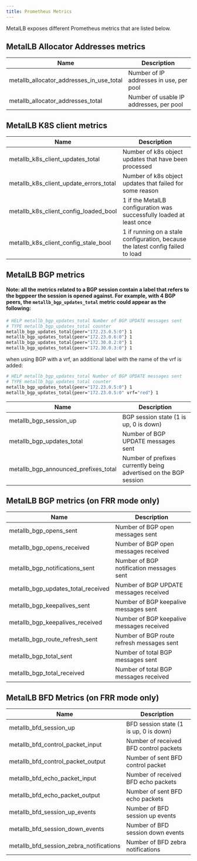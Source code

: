 ```yaml
---
title: Prometheus Metrics
---
```


MetalLB exposes different Prometheus metrics that are listed below.

## MetalLB Allocator Addresses metrics

| Name                                     | Description                              |
| ---------------------------------------- | ---------------------------------------- |
| metallb_allocator_addresses_in_use_total | Number of IP addresses in use, per pool  |
| metallb_allocator_addresses_total        | Number of usable IP addresses, per pool  |

## MetalLB K8S client metrics

| Name                                   | Description                                                                      |
| -------------------------------------- | -------------------------------------------------------------------------------- |
| metallb_k8s_client_updates_total       | Number of k8s object updates that have been processed                            |
| metallb_k8s_client_update_errors_total | Number of k8s object updates that failed for some reason                         |
| metallb_k8s_client_config_loaded_bool  | 1 if the MetalLB configuration was successfully loaded at least once             |
| metallb_k8s_client_config_stale_bool   | 1 if running on a stale configuration, because the latest config failed to load  |

## MetalLB BGP metrics
#### Note: all the metrics related to a BGP session contain a label that refers to the bgppeer the session is opened against. For example, with 4 BGP peers, the `metallb_bgp_updates_total` metric could appear as the following:
```bash
# HELP metallb_bgp_updates_total Number of BGP UPDATE messages sent
# TYPE metallb_bgp_updates_total counter
metallb_bgp_updates_total{peer="172.23.0.5:0"} 1
metallb_bgp_updates_total{peer="172.23.0.6:0"} 1
metallb_bgp_updates_total{peer="172.30.0.2:0"} 1
metallb_bgp_updates_total{peer="172.30.0.3:0"} 1
```

when using BGP with a vrf, an additional label with the name of the vrf is added:

```bash
# HELP metallb_bgp_updates_total Number of BGP UPDATE messages sent
# TYPE metallb_bgp_updates_total counter
metallb_bgp_updates_total{peer="172.23.0.5:0"} 1
metallb_bgp_updates_total{peer="172.23.0.5:0" vrf="red"} 1
```

| Name                                 | Description                                                      |
| ------------------------------------ | ---------------------------------------------------------------- |
| metallb_bgp_session_up               | BGP session state (1 is up, 0 is down)                           |
| metallb_bgp_updates_total            | Number of BGP UPDATE messages sent                               |
| metallb_bgp_announced_prefixes_total | Number of prefixes currently being advertised on the BGP session |

## MetalLB BGP metrics (on FRR mode only)

| Name                               | Description                               |
| ---------------------------------- | ----------------------------------------- |
| metallb_bgp_opens_sent             | Number of BGP open messages sent          |
| metallb_bgp_opens_received         | Number of BGP open messages received      |
| metallb_bgp_notifications_sent     | Number of BGP notification messages sent  |
| metallb_bgp_updates_total_received | Number of BGP UPDATE messages received    |
| metallb_bgp_keepalives_sent        | Number of BGP keepalive messages sent     |
| metallb_bgp_keepalives_received    | Number of BGP keepalive messages received |
| metallb_bgp_route_refresh_sent     | Number of BGP route refresh messages sent |
| metallb_bgp_total_sent             | Number of total BGP messages sent         |
| metallb_bgp_total_received         | Number of total BGP messages received     |

## MetalLB BFD Metrics (on FRR mode only)
| Name                                    | Description                            |
| --------------------------------------- | -------------------------------------- |
| metallb_bfd_session_up                  | BFD session state (1 is up, 0 is down) |
| metallb_bfd_control_packet_input        | Number of received BFD control packets |
| metallb_bfd_control_packet_output       | Number of sent BFD control packet      |
| metallb_bfd_echo_packet_input           | Number of received BFD echo packets    |
| metallb_bfd_echo_packet_output          | Number of sent BFD echo packets        |
| metallb_bfd_session_up_events           | Number of BFD session up events        |
| metallb_bfd_session_down_events         | Number of BFD session down events      |
| metallb_bfd_session_zebra_notifications | Number of BFD zebra notifications      |

